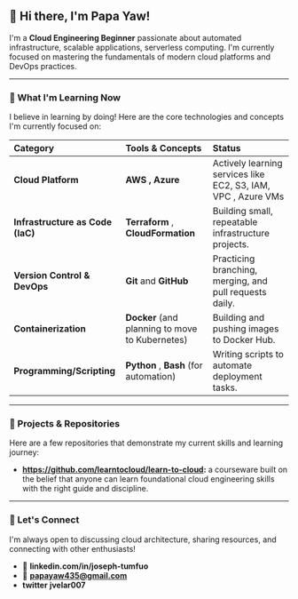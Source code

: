 ## 👋 Hi there, I'm Papa Yaw!

I'm a **Cloud Engineering Beginner** passionate about automated infrastructure, scalable applications, serverless computing. I'm currently focused on mastering the fundamentals of modern cloud platforms and DevOps practices.

---

### 🚀 What I'm Learning Now

I believe in learning by doing! Here are the core technologies and concepts I'm currently focused on:

| Category | Tools & Concepts | Status |
| :--- | :--- | :--- |
| **Cloud Platform** | **AWS , Azure**  | Actively learning services like EC2, S3, IAM, VPC , Azure VMs |
| **Infrastructure as Code (IaC)** | **Terraform** , **CloudFormation** | Building small, repeatable infrastructure projects. |
| **Version Control & DevOps** | **Git** and **GitHub** | Practicing branching, merging, and pull requests daily. |
| **Containerization** | **Docker** (and planning to move to Kubernetes) | Building and pushing images to Docker Hub. |
| **Programming/Scripting** | **Python** , **Bash** (for automation) | Writing scripts to automate deployment tasks. |

---

### 🌱 Projects & Repositories

Here are a few repositories that demonstrate my current skills and learning journey:

* **https://github.com/learntocloud/learn-to-cloud:** a courseware built on the belief that anyone can learn foundational cloud engineering skills with the right guide and discipline.
    
---

### 🤝 Let's Connect

I'm always open to discussing cloud architecture, sharing resources, and connecting with other enthusiasts!

* 🔗 **linkedin.com/in/joseph-tumfuo**
* 📧 **papayaw435@gmail.com**
* __twitter__ **jvelar007** 
